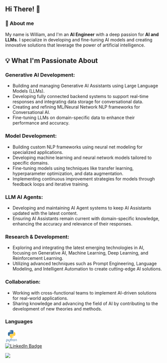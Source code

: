 ## Hi There! 👋

### 🚀 About me 

My name is William, and I'm an **AI Engineer** with a deep passion for **AI and LLMs**. I specialize in developing and fine-tuning AI models and creating innovative solutions that leverage the power of artificial intelligence.

## 💡 What I'm Passionate About

### Generative AI Development:
- Building and managing Generative AI Assistants using Large Language Models (LLMs).
- Developing fully connected backend systems to support real-time responses and integrating data storage for conversational data.
- Creating and refining ML/Neural Network NLP frameworks for Conversational AI.
- Fine-tuning LLMs on domain-specific data to enhance their performance and accuracy.

### Model Development:
- Building custom NLP frameworks using neural net modeling for specialized applications.
- Developing machine learning and neural network models tailored to specific domains.
- Fine-tuning models using techniques like transfer learning, hyperparameter optimization, and data augmentation.
- Implementing continuous improvement strategies for models through feedback loops and iterative training.

### LLM AI Agents:
- Developing and maintaining AI Agent systems to keep AI Assistants updated with the latest content.
- Ensuring AI Assistants remain current with domain-specific knowledge, enhancing the accuracy and relevance of their responses.

### Research & Development:
- Exploring and integrating the latest emerging technologies in AI, focusing on Generative AI, Machine Learning, Deep Learning, and Reinforcement Learning.
- Utilizing advanced techniques such as Prompt Engineering, Language Modeling, and Intelligent Automation to create cutting-edge AI solutions.

### Collaboration:
- Working with cross-functional teams to implement AI-driven solutions for real-world applications.
- Sharing knowledge and advancing the field of AI by contributing to the development of new theories and methods.

### Languages
 <div>
  <img src="https://github.com/devicons/devicon/blob/master/icons/python/python-original-wordmark.svg" title="Python" alt="Python" width="40" height="40"/>&nbsp;
 <div>

 
 
 <div id="badges">
  <a href="https://www.linkedin.com/in/williamzebrowski/">
    <img src="https://img.shields.io/badge/LinkedIn-blue?style=for-the-badge&logo=linkedin&logoColor=white" alt="LinkedIn Badge"/>
</div>
 
 ![](https://komarev.com/ghpvc/?username=williamzebrowski)
 
